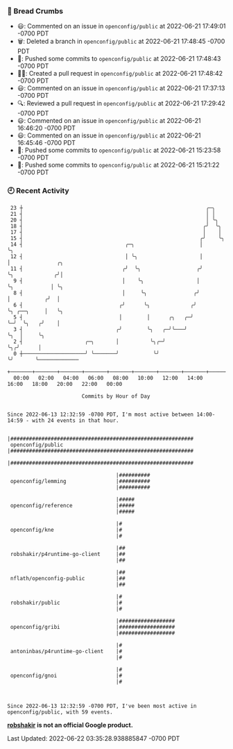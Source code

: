 ### 🍞 Bread Crumbs

 * 😃: Commented on an issue in `openconfig/public` at 2022-06-21 17:49:01 -0700 PDT
 * 🗑: Deleted a branch in `openconfig/public` at 2022-06-21 17:48:45 -0700 PDT
 * 🚢: Pushed some commits to `openconfig/public` at 2022-06-21 17:48:43 -0700 PDT
 * ✍🏼: Created a pull request in `openconfig/public` at 2022-06-21 17:48:42 -0700 PDT
 * 😃: Commented on an issue in `openconfig/public` at 2022-06-21 17:37:13 -0700 PDT
 * 🔍: Reviewed a pull request in  `openconfig/public` at 2022-06-21 17:29:42 -0700 PDT
 * 😃: Commented on an issue in `openconfig/public` at 2022-06-21 16:46:20 -0700 PDT
 * 😃: Commented on an issue in `openconfig/public` at 2022-06-21 16:45:46 -0700 PDT
 * 🚢: Pushed some commits to `openconfig/public` at 2022-06-21 15:23:58 -0700 PDT
 * 🚢: Pushed some commits to `openconfig/public` at 2022-06-21 15:21:22 -0700 PDT

### 🕘 Recent Activity
```
 23 ┼                                                           ╭─╮
 21 ┤                                                           │ │
 20 ┤                                                           │ ╰╮
 18 ┤                                                          ╭╯  ╰╮
 17 ┤                                                          │    │
 15 ┤                                                         ╭╯    ╰╮
 14 ┤                                 ╭─╮                     │      ╰╮
 12 ┤                                 │ ╰╮                    │       │               ╭╮
 11 ┤                                ╭╯  ╰╮                  ╭╯       ╰╮             ╭╯│
  9 ┤                                │    ╰╮                 │         ╰╮            │ ╰╮
  8 ┤                                │     ╰╮               ╭╯          │           ╭╯  │
  6 ┤                               ╭╯      ╰╮             ╭╯           ╰╮ ╭──╮     │   ╰╮
  5 ┤                               │        │      ╭╮   ╭─╯             ╰─╯  ╰╮   ╭╯    │
  3 ┤                              ╭╯        ╰╮   ╭─╯╰───╯                     ╰╮  │     ╰╮
  2 ┤                    ╭─╮       │          ╰╮╭─╯                             ╰╮╭╯      │
  0 ┼────────────────────╯ ╰───────╯           ╰╯                                ╰╯       ╰─────────────
    +───────+───────+───────+───────+───────+───────+───────+───────+───────+───────+───────+───────+────
  00:00   02:00   04:00   06:00   08:00   10:00   12:00   14:00   16:00   18:00   20:00   22:00   00:00   

						Commits by Hour of Day


Since 2022-06-13 12:32:59 -0700 PDT, I'm most active between 14:00-14:59 - with 24 events in that hour.

```



```
                                   |###########################################################
 openconfig/public                 |###########################################################
                                   |###########################################################

                                   |##########
 openconfig/lemming                |##########
                                   |##########

                                   |#####
 openconfig/reference              |#####
                                   |#####

                                   |#
 openconfig/kne                    |#
                                   |#

                                   |##
 robshakir/p4runtime-go-client     |##
                                   |##

                                   |##
 nflath/openconfig-public          |##
                                   |##

                                   |#
 robshakir/public                  |#
                                   |#

                                   |##################
 openconfig/gribi                  |##################
                                   |##################

                                   |#
 antoninbas/p4runtime-go-client    |#
                                   |#

                                   |#
 openconfig/gnoi                   |#
                                   |#



Since 2022-06-13 12:32:59 -0700 PDT, I've been most active in openconfig/public, with 59 events.

```
**[robshakir](mailto:robjs@google.com) is not an official Google product.**  


Last Updated: 2022-06-22 03:35:28.938885847 -0700 PDT
